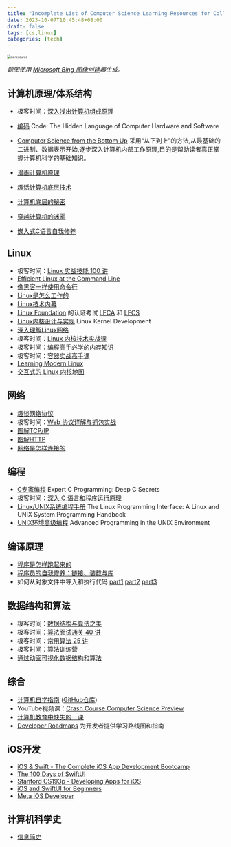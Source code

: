 ```yaml
---
title: "Incomplete List of Computer Science Learning Resources for College Students"
date: 2023-10-07T10:45:48+08:00
draft: false
tags: [cs,linux]
categories: [tech]
---
```


<img src="https://cdn.mazhen.tech/images/202310071804322.jpeg" alt="cs resource" style="zoom:50%;" />

*题图使用 [Microsoft Bing 图像创建](https://bing.com/create)器生成。*

## 计算机原理/体系结构

* 极客时间：[深入浅出计算机组成原理](https://time.geekbang.org/column/intro/100026001)
* [编码](https://book.douban.com/subject/4822685/)  Code: The Hidden Language of Computer Hardware and Software
* [Computer Science from the Bottom Up](https://bottomupcs.com/index.html) 采用“从下到上”的方法,从最基础的二进制、数据表示开始,逐步深入计算机内部工作原理,目的是帮助读者真正掌握计算机科学的基础知识。

* [漫画计算机原理](https://book.douban.com/subject/35658408/)
* [趣话计算机底层技术](https://book.douban.com/subject/36428782/)
* [计算机底层的秘密](https://book.douban.com/subject/36370606/)
* [穿越计算机的迷雾](https://book.douban.com/subject/30198087/)
* [嵌入式C语言自我修养](https://book.douban.com/subject/35446929/)

## Linux

* 极客时间：[Linux 实战技能 100 讲](https://time.geekbang.org/course/intro/100029601)
* [Efficient Linux at the Command Line](https://www.oreilly.com/library/view/efficient-linux-at/9781098113391/)
* [像黑客一样使用命令行](https://selfhostedserver.com/usingcli)
* [Linux是怎么工作的](https://book.douban.com/subject/35768243/)
* [Linux技术内幕](https://book.douban.com/subject/26931513/)
* [Linux Foundation](https://www.linuxfoundation.org/) 的认证考试 [LFCA](https://training.linuxfoundation.org/certification/certified-it-associate/#) 和 [LFCS](https://training.linuxfoundation.org/certification/linux-foundation-certified-sysadmin-lfcs/#)
* [Linux内核设计与实现](https://book.douban.com/subject/6097773/) Linux Kernel Development
* [深入理解Linux网络](https://book.douban.com/subject/35922722/)
* 极客时间：[Linux 内核技术实战课](https://time.geekbang.org/column/intro/100058001)
* 极客时间：[编程高手必学的内存知识](https://time.geekbang.org/column/intro/100094901)
* 极客时间：[容器实战高手课](https://time.geekbang.org/column/intro/100063801)
* [Learning Modern Linux](https://www.oreilly.com/library/view/learning-modern-linux/9781098108939/)
* [交互式的 Linux 内核地图](https://makelinux.github.io/kernel/map/)

## 网络

* [趣谈网络协议](https://book.douban.com/subject/35013753/)
* 极客时间：[Web 协议详解与抓包实战](https://time.geekbang.org/course/intro/100026801)
* [图解TCP/IP](https://book.douban.com/subject/24737674/)
* [图解HTTP](https://book.douban.com/subject/25863515/)
* [网络是怎样连接的](https://book.douban.com/subject/26941639/)

## 编程

* [C专家编程](https://book.douban.com/subject/35218533/) Expert C Programming: Deep C Secrets
* 极客时间：[深入 C 语言和程序运行原理](https://time.geekbang.org/column/intro/100100701)
* [Linux/UNIX系统编程手册](Linux/UNIX系统编程手册) The Linux Programming Interface: A Linux and UNIX System Programming Handbook
* [UNIX环境高级编程](https://book.douban.com/subject/25900403/) Advanced Programming in the UNIX Environment

## 编译原理

* [程序是怎样跑起来的](https://book.douban.com/subject/26365491/)
* [程序员的自我修养：链接、装载与库](https://book.douban.com/subject/3652388/)
* 如何从对象文件中导入和执行代码  [part1](https://blog.cloudflare.com/how-to-execute-an-object-file-part-1/) [part2](https://blog.cloudflare.com/how-to-execute-an-object-file-part-2/) [part3](https://blog.cloudflare.com/how-to-execute-an-object-file-part-3/)

## 数据结构和算法

* 极客时间：[数据结构与算法之美](https://time.geekbang.org/column/intro/100017301)
* 极客时间：[算法面试通关 40 讲](https://time.geekbang.org/course/intro/100019701)
* 极客时间：[常用算法 25 讲](https://time.geekbang.org/opencourse/intro/100057601)
* 极客时间：算法训练营
* [通过动画可视化数据结构和算法](https://visualgo.net/zh)

## 综合

* [计算机自学指南](https://csdiy.wiki/) ([GitHub仓库](https://github.com/PKUFlyingPig/cs-self-learning))
* YouTube视频课：[Crash Course Computer Science Preview](https://www.youtube.com/watch?v=tpIctyqH29Q&list=PL8dPuuaLjXtNlUrzyH5r6jN9ulIgZBpdo)
* [计算机教育中缺失的一课](https://missing-semester-cn.github.io/)
* [Developer Roadmaps](https://roadmap.sh/) 为开发者提供学习路线图和指南

## iOS开发

* [iOS & Swift - The Complete iOS App Development Bootcamp](https://www.udemy.com/course/ios-13-app-development-bootcamp/)
* [The 100 Days of SwiftUI](https://www.hackingwithswift.com/100/swiftui)
* [Stanford CS193p - Developing Apps for iOS](https://cs193p.sites.stanford.edu/2023)
* [iOS and SwiftUI for Beginners](https://www.kodeco.com/ios/paths/learn)
* [Meta iOS Developer](https://www.coursera.org/professional-certificates/meta-ios-developer)

## 计算机科学史

* [信息简史](https://book.douban.com/subject/25752043/)
